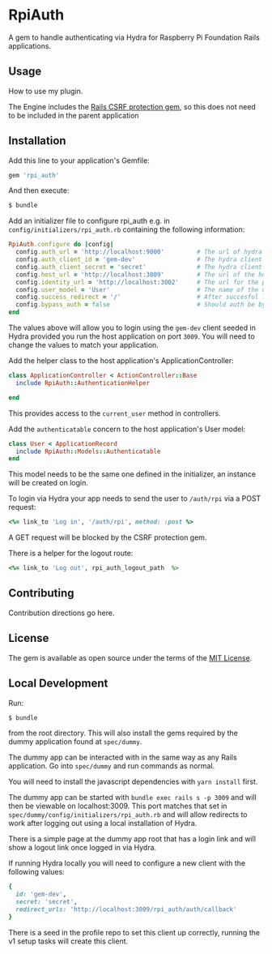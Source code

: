 # RpiAuth

A gem to handle authenticating via Hydra for Raspberry Pi Foundation Rails applications.

## Usage

How to use my plugin.

The Engine includes the [Rails CSRF protection gem](https://github.com/cookpad/omniauth-rails_csrf_protection), so this does not need to be included in the parent application

## Installation
Add this line to your application's Gemfile:

```ruby
gem 'rpi_auth'
```

And then execute:
```bash
$ bundle
```

Add an initializer file to configure rpi_auth e.g. in `config/initializers/rpi_auth.rb` containing the following information:

```ruby
RpiAuth.configure do |config|
  config.auth_url = 'http://localhost:9000'         # The url of hydra being used
  config.auth_client_id = 'gem-dev'                 # The hydra client ID
  config.auth_client_secret = 'secret'              # The hydra client secret
  config.host_url = 'http://localhost:3009'         # The url of the host site used (needed for redirects)
  config.identity_url = 'http://localhost:3002'     # The url for the profile instance being used for auth
  config.user_model = 'User'                        # The name of the user model in the host app being used, use the name as a string, not the model itself
  config.success_redirect = '/'                     # After succesful login the route the user should be redirected to
  config.bypass_auth = false                        # Should auth be bypassed and a default user logged in
end
```

The values above will allow you to login using the `gem-dev` client seeded in Hydra provided you run the host application on port `3009`.
You will need to change the values to match your application.

Add the helper class to the host application's ApplicationController:

```ruby
class ApplicationController < ActionController::Base
  include RpiAuth::AuthenticationHelper

end
```

This provides access to the `current_user` method in controllers.

Add the `authenticatable` concern to the host application's User model:

```ruby
class User < ApplicationRecord
  include RpiAuth::Models::Authenticatable
end
```

This model needs to be the same one defined in the initializer, an instance will be created on login.

To login via Hydra your app needs to send the user to `/auth/rpi` via a POST request:

```ruby
<%= link_to 'Log in', '/auth/rpi', method: :post %>
```

A GET request will be blocked by the CSRF protection gem.

There is a helper for the logout route:

```ruby
<%= link_to 'Log out', rpi_auth_logout_path  %>
```

## Contributing
Contribution directions go here.

## License
The gem is available as open source under the terms of the [MIT License](https://opensource.org/licenses/MIT).

## Local Development

Run:
```bash
$ bundle
```
from the root directory. This will also install the gems required by the dummy application found at `spec/dummy`.

The dummy app can be interacted with in the same way as any Rails application. Go into `spec/dummy` and run commands as normal.

You will need to install the javascript dependencies with `yarn install` first.

The dummy app can be started with `bundle exec rails s -p 3009` and will then be viewable on localhost:3009.
This port matches that set in `spec/dummy/config/initializers/rpi_auth.rb` and will allow redirects to work after logging out using a local installation of Hydra.

There is a simple page at the dummy app root that has a login link and will show a logout link once logged in via Hydra.

If running Hydra locally you will need to configure a new client with the following values:
```ruby
{
  id: 'gem-dev',
  secret: 'secret',
  redirect_urls: 'http://localhost:3009/rpi_auth/auth/callback'
}
```
There is a seed in the profile repo to set this client up correctly, running the v1 setup tasks will create this client.
